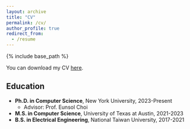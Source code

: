 ```yaml
---
layout: archive
title: "CV"
permalink: /cv/
author_profile: true
redirect_from:
  - /resume
---
```


{% include base_path %}

You can download my CV [here](/files/cv/CV_Jan2025.pdf).

## Education

* **Ph.D. in Computer Science**, New York University, 2023-Present
  * Advisor: Prof. Eunsol Choi
* **M.S. in Computer Science**, University of Texas at Austin, 2021-2023
* **B.S. in Electrical Engineering**, National Taiwan University, 2017-2021
